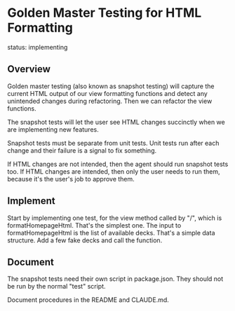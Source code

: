 # Golden Master Testing for HTML Formatting

status: implementing

## Overview

Golden master testing (also known as snapshot testing) will capture the current HTML output of our view formatting functions and detect any unintended changes during refactoring. Then we can refactor the view functions.

The snapshot tests will let the user see HTML changes succinctly when we are implementing new features.

Snapshot tests must be separate from unit tests. Unit tests run after each change and their failure is a signal to fix something.

If HTML changes are not intended, then the agent should run snapshot tests too. If HTML changes are intended, then only the user needs to run them, because it's the user's job to approve them.

## Implement

Start by implementing one test, for the view method called by "/", which is formatHomepageHtml. That's the simplest one.
The input to formatHomepageHtml is the list of available decks. That's a simple data structure. Add a few fake decks and call the function.

## Document

The snapshot tests need their own script in package.json. They should not be run by the normal "test" script.

Document procedures in the README and CLAUDE.md.
